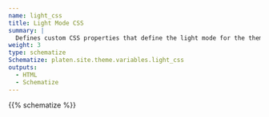 ```yaml
---
name: light_css
title: Light Mode CSS
summary: |
  Defines custom CSS properties that define the light mode for the theme.
weight: 3
type: schematize
Schematize: platen.site.theme.variables.light_css
outputs:
  - HTML
  - Schematize
---
```


{{% schematize %}}
